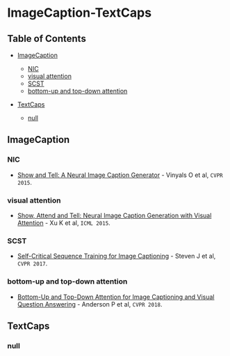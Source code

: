 # ImageCaption-TextCaps

## Table of Contents
  * [ImageCaption](#imagecaption)
     * [NIC](#nic)
     * [visual attention](#visual-attention)
     * [SCST](#scst)
     * [bottom-up and top-down attention](#bottom-up-and-top-down-attention)
     
  * [TextCaps](#textcaps)
     * [null](#null)
     

## ImageCaption
### NIC
* [Show and Tell: A Neural Image Caption Generator](http://arxiv.org/abs/1411.4555) - Vinyals O et al, `CVPR 2015`. 
### visual attention
* [Show, Attend and Tell: Neural Image Caption Generation with Visual Attention](http://arxiv.org/abs/1502.03044) - Xu K et al, `ICML 2015`.
### SCST
* [Self-Critical Sequence Training for Image Captioning](https://arxiv.org/abs/1612.00563) - Steven J et al, `CVPR 2017`.
### bottom-up and top-down attention
* [Bottom-Up and Top-Down Attention for Image Captioning and Visual Question Answering](https://arxiv.org/abs/1707.07998) - Anderson P et al, `CVPR 2018`.

## TextCaps
### null
